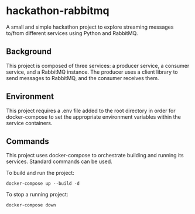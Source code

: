 # hackathon-rabbitmq
A small and simple hackathon project to explore streaming messages to/from different services using Python and RabbitMQ.

## Background
This project is composed of three services: a producer service, a consumer service, and a RabbitMQ instance. 
The producer uses a client library to send messages to RabbitMQ, and the consumer receives them.

## Environment
This project requires a .env file added to the root directory in order for docker-compose to set the appropriate environment variables within the service containers.

## Commands
This project uses docker-compose to orchestrate building and running its services. Standard commands can be used.

To build and run the project:
```
docker-compose up --build -d
```

To stop a running project:
```
docker-compose down
```